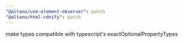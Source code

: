 ```yaml
---
"@altano/use-element-observer": patch
"@altano/html-cdnify": patch
---
```


make types compatible with typescript's exactOptionalPropertyTypes
